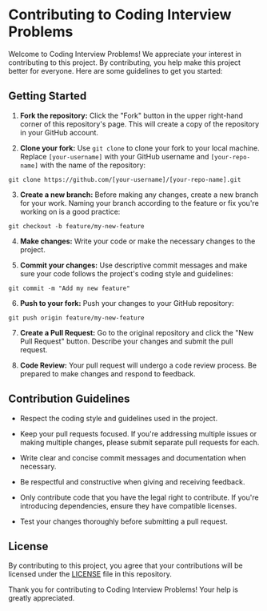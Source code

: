 # Contributing to Coding Interview Problems

Welcome to Coding Interview Problems! We appreciate your interest in contributing to this project. By contributing, you help make this project better for everyone. Here are some guidelines to get you started:

## Getting Started

1. **Fork the repository:** Click the "Fork" button in the upper right-hand corner of this repository's page. This will create a copy of the repository in your GitHub account.

2. **Clone your fork:** Use `git clone` to clone your fork to your local machine. Replace `[your-username]` with your GitHub username and `[your-repo-name]` with the name of the repository:

```shell
git clone https://github.com/[your-username]/[your-repo-name].git
```

3. **Create a new branch:** Before making any changes, create a new branch for your work. Naming your branch according to the feature or fix you're working on is a good practice:

```shell
git checkout -b feature/my-new-feature
```

4. **Make changes:** Write your code or make the necessary changes to the project.

5. **Commit your changes:** Use descriptive commit messages and make sure your code follows the project's coding style and guidelines:

```shell
git commit -m "Add my new feature"
```

6. **Push to your fork:** Push your changes to your GitHub repository:

```shell
git push origin feature/my-new-feature
```

7. **Create a Pull Request:** Go to the original repository and click the "New Pull Request" button. Describe your changes and submit the pull request.

8. **Code Review:** Your pull request will undergo a code review process. Be prepared to make changes and respond to feedback.

## Contribution Guidelines

- Respect the coding style and guidelines used in the project.

- Keep your pull requests focused. If you're addressing multiple issues or making multiple changes, please submit separate pull requests for each.

- Write clear and concise commit messages and documentation when necessary.

- Be respectful and constructive when giving and receiving feedback.

- Only contribute code that you have the legal right to contribute. If you're introducing dependencies, ensure they have compatible licenses.

- Test your changes thoroughly before submitting a pull request.

## License

By contributing to this project, you agree that your contributions will be licensed under the [LICENSE](LICENSE) file in this repository.

Thank you for contributing to Coding Interview Problems! Your help is greatly appreciated.
